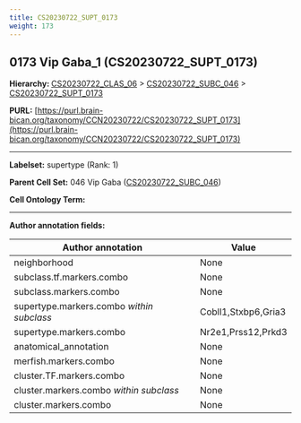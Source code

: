 ```yaml
---
title: CS20230722_SUPT_0173
weight: 173
---
```

## 0173 Vip Gaba_1 (CS20230722_SUPT_0173)
<b>Hierarchy: </b>
[CS20230722_CLAS_06](../CS20230722_CLAS_06) >
[CS20230722_SUBC_046](../CS20230722_SUBC_046) >
[CS20230722_SUPT_0173](../CS20230722_SUPT_0173)

**PURL:** [https://purl.brain-bican.org/taxonomy/CCN20230722/CS20230722_SUPT_0173](https://purl.brain-bican.org/taxonomy/CCN20230722/CS20230722_SUPT_0173)

---


**Labelset:** supertype (Rank: 1)

**Parent Cell Set:** 046 Vip Gaba ([CS20230722_SUBC_046](../CS20230722_SUBC_046))



**Cell Ontology Term:** 

[MARKER GENES.]: #


---

[TRANSFERRED ANNOTATIONS.]: #


[AUTHOR ANNOTATION FIELDS.]: #


**Author annotation fields:**

| Author annotation | Value |
|-------------------|-------|
|neighborhood|None|
|subclass.tf.markers.combo|None|
|subclass.markers.combo|None|
|supertype.markers.combo _within subclass_|Cobll1,Stxbp6,Gria3|
|supertype.markers.combo|Nr2e1,Prss12,Prkd3|
|anatomical_annotation|None|
|merfish.markers.combo|None|
|cluster.TF.markers.combo|None|
|cluster.markers.combo _within subclass_|None|
|cluster.markers.combo|None|
